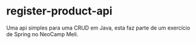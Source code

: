 # register-product-api
Uma api simples para uma CRUD em Java, esta faz parte de um exercício de Spring no NeoCamp Meli.
